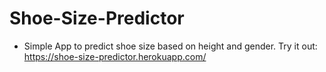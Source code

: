 # Shoe-Size-Predictor

* Simple App to predict shoe size based on height and gender. Try it out: https://shoe-size-predictor.herokuapp.com/


